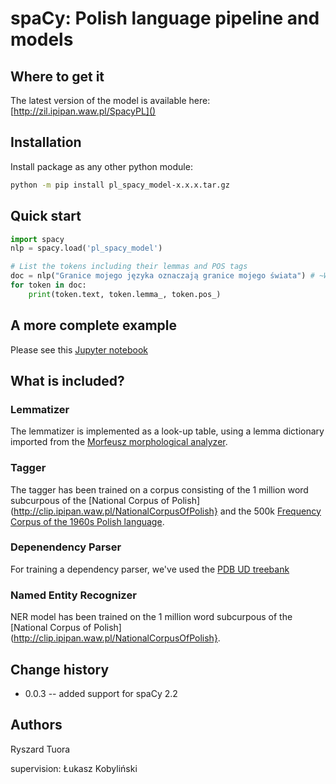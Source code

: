 # spaCy: Polish language pipeline and models

## Where to get it
The latest version of the model is available here: [http://zil.ipipan.waw.pl/SpacyPL]()

## Installation
Install package as any other python module: 

```bash
python -m pip install pl_spacy_model-x.x.x.tar.gz
```

## Quick start

```python
import spacy
nlp = spacy.load('pl_spacy_model')

# List the tokens including their lemmas and POS tags
doc = nlp("Granice mojego języka oznaczają granice mojego świata") # ~Wittgenstein
for token in doc:
    print(token.text, token.lemma_, token.pos_)
```

## A more complete example
Please see this [Jupyter notebook](spaCy-PL-demo.ipynb)

## What is included?

### Lemmatizer
The lemmatizer is implemented as a look-up table, using a lemma dictionary imported from the [Morfeusz morphological analyzer](http://morfeusz.sgjp.pl/).

### Tagger
The tagger has been trained on a corpus consisting of the 1 million word subcurpous of the [National Corpus of Polish](http://clip.ipipan.waw.pl/NationalCorpusOfPolish} and the 500k [Frequency Corpus of the 1960s Polish language](http://clip.ipipan.waw.pl/PL196x).

### Depenendency Parser
For training a dependency parser, we've used the [PDB UD treebank](https://universaldependencies.org/treebanks/pl_pdb/index.html)

### Named Entity Recognizer
NER model has been trained on the 1 million word subcurpous of the [National Corpus of Polish](http://clip.ipipan.waw.pl/NationalCorpusOfPolish}. 

## Change history
 * 0.0.3 -- added support for spaCy 2.2

## Authors
Ryszard Tuora

supervision: Łukasz Kobyliński
